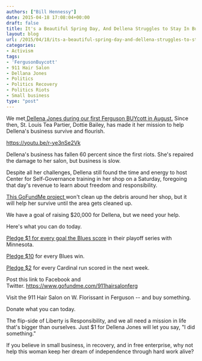 ```yaml
---
authors: ["Bill Hennessy"]
date: 2015-04-18 17:08:04+00:00
draft: false
title: It's a Beautiful Spring Day, And Dellena Struggles to Stay In Business
layout: blog
url: /2015/04/18/its-a-beautiful-spring-day-and-dellena-struggles-to-stay-in-business/
categories:
- Activism
tags:
- 'FergusonBuycott'
- 911 Hair Salon
- Dellana Jones
- Politics
- Politics Recovery
- Politics Riots
- Small business
type: "post"
---
```


We met[ Dellena Jones during our first Ferguson BUYcott in August.](https://hennessysview.com/2014/08/21/why-st-louis-tea-party-went-to-ferguson-to-shop/) Since then, St. Louis Tea Partier, Dottie Bailey, has made it her mission to help Dellena's business survive and flourish.

https://youtu.be/r-ye3nSe2Vk

Dellena's business has fallen 60 percent since the first riots. She's repaired the damage to her salon, but business is slow.

Despite all her challenges, Dellena still found the time and energy to host Center for Self-Governance training in her shop on a Saturday, foregoing that day's revenue to learn about freedom and responsibility.

[This GoFundMe project ](https://www.gofundme.com/911hairsalonferg)won't clean up the debris around her shop, but it will help her survive until the area gets cleaned up.

We have a goal of raising $20,000 for Dellena, but we need your help.

Here's what you can do today.

[Pledge $1 for every goal the Blues score](https://www.gofundme.com/911hairsalonferg) in their playoff series with Minnesota.

[Pledge $10](https://www.gofundme.com/911hairsalonferg) for every Blues win.

[Pledge $2](https://www.gofundme.com/911hairsalonferg) for every Cardinal run scored in the next week.

Post this link to Facebook and Twitter. https://www.gofundme.com/911hairsalonferg

Visit the 911 Hair Salon on W. Florissant in Ferguson -- and buy something.

Donate what you can today.

The flip-side of Liberty is Responsibility, and we all need a mission in life that's bigger than ourselves. Just $1 for Dellena Jones will let you say, "I did something."

If you believe in small business, in recovery, and in free enterprise, why not help this woman keep her dream of independence through hard work alive?
